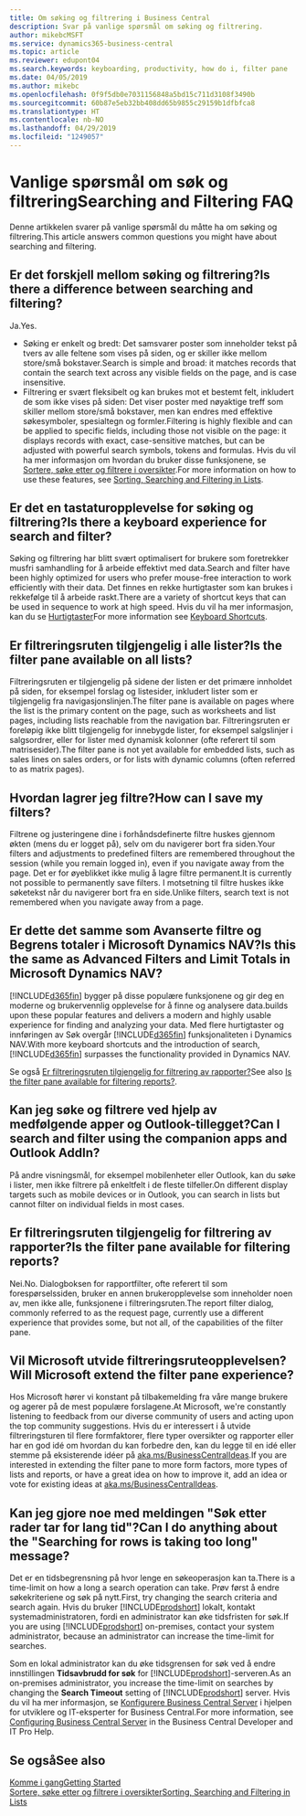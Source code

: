```yaml
---
title: Om søking og filtrering i Business Central
description: Svar på vanlige spørsmål om søking og filtrering.
author: mikebcMSFT
ms.service: dynamics365-business-central
ms.topic: article
ms.reviewer: edupont04
ms.search.keywords: keyboarding, productivity, how do i, filter pane
ms.date: 04/05/2019
ms.author: mikebc
ms.openlocfilehash: 0f9f5db0e7031156848a5bd15c711d3108f3490b
ms.sourcegitcommit: 60b87e5eb32bb408dd65b9855c29159b1dfbfca8
ms.translationtype: HT
ms.contentlocale: nb-NO
ms.lasthandoff: 04/29/2019
ms.locfileid: "1249057"
---
```

# <a name="searching-and-filtering-faq"></a><span data-ttu-id="540c9-103">Vanlige spørsmål om søk og filtrering</span><span class="sxs-lookup"><span data-stu-id="540c9-103">Searching and Filtering FAQ</span></span>
<span data-ttu-id="540c9-104">Denne artikkelen svarer på vanlige spørsmål du måtte ha om søking og filtrering.</span><span class="sxs-lookup"><span data-stu-id="540c9-104">This article answers common questions you might have about searching and filtering.</span></span>

## <a name="is-there-a-difference-between-searching-and-filtering"></a><span data-ttu-id="540c9-105">Er det forskjell mellom søking og filtrering?</span><span class="sxs-lookup"><span data-stu-id="540c9-105">Is there a difference between searching and filtering?</span></span>
<span data-ttu-id="540c9-106">Ja.</span><span class="sxs-lookup"><span data-stu-id="540c9-106">Yes.</span></span>
- <span data-ttu-id="540c9-107">Søking er enkelt og bredt: Det samsvarer poster som inneholder tekst på tvers av alle feltene som vises på siden, og er skiller ikke mellom store/små bokstaver.</span><span class="sxs-lookup"><span data-stu-id="540c9-107">Search is simple and broad: it matches records that contain the search text across any visible fields on the page, and is case insensitive.</span></span>
- <span data-ttu-id="540c9-108">Filtrering er svært fleksibelt og kan brukes mot et bestemt felt, inkludert de som ikke vises på siden: Det viser poster med nøyaktige treff som skiller mellom store/små bokstaver, men kan endres med effektive søkesymboler, spesialtegn og formler.</span><span class="sxs-lookup"><span data-stu-id="540c9-108">Filtering is highly flexible and can be applied to specific fields, including those not visible on the page: it displays records with exact, case-sensitive matches, but can be adjusted with powerful search symbols, tokens and formulas.</span></span> <span data-ttu-id="540c9-109">Hvis du vil ha mer informasjon om hvordan du bruker disse funksjonene, se [Sortere, søke etter og filtrere i oversikter](ui-enter-criteria-filters.md).</span><span class="sxs-lookup"><span data-stu-id="540c9-109">For more information on how to use these features, see [Sorting, Searching and Filtering in Lists](ui-enter-criteria-filters.md).</span></span>

## <a name="is-there-a-keyboard-experience-for-search-and-filter"></a><span data-ttu-id="540c9-110">Er det en tastaturopplevelse for søking og filtrering?</span><span class="sxs-lookup"><span data-stu-id="540c9-110">Is there a keyboard experience for search and filter?</span></span>
<span data-ttu-id="540c9-111">Søking og filtrering har blitt svært optimalisert for brukere som foretrekker musfri samhandling for å arbeide effektivt med data.</span><span class="sxs-lookup"><span data-stu-id="540c9-111">Search and filter have been highly optimized for users who prefer mouse-free interaction to work efficiently with their data.</span></span> <span data-ttu-id="540c9-112">Det finnes en rekke hurtigtaster som kan brukes i rekkefølge til å arbeide raskt.</span><span class="sxs-lookup"><span data-stu-id="540c9-112">There are a variety of shortcut keys that can be used in sequence to work at high speed.</span></span> <span data-ttu-id="540c9-113">Hvis du vil ha mer informasjon, kan du se [Hurtigtaster](keyboard-shortcuts.md#KeyboardFilter)</span><span class="sxs-lookup"><span data-stu-id="540c9-113">For more information see [Keyboard Shortcuts](keyboard-shortcuts.md#KeyboardFilter).</span></span>

## <a name="is-the-filter-pane-available-on-all-lists"></a><span data-ttu-id="540c9-114">Er filtreringsruten tilgjengelig i alle lister?</span><span class="sxs-lookup"><span data-stu-id="540c9-114">Is the filter pane available on all lists?</span></span>
<span data-ttu-id="540c9-115">Filtreringsruten er tilgjengelig på sidene der listen er det primære innholdet på siden, for eksempel forslag og listesider, inkludert lister som er tilgjengelig fra navigasjonslinjen.</span><span class="sxs-lookup"><span data-stu-id="540c9-115">The filter pane is available on pages where the list is the primary content on the page, such as worksheets and list pages, including lists reachable from the navigation bar.</span></span> <span data-ttu-id="540c9-116">Filtreringsruten er foreløpig ikke blitt tilgjengelig for innebygde lister, for eksempel salgslinjer i salgsordrer, eller for lister med dynamisk kolonner (ofte referert til som matrisesider).</span><span class="sxs-lookup"><span data-stu-id="540c9-116">The filter pane is not yet available for embedded lists, such as sales lines on sales orders, or for lists with dynamic columns (often referred to as matrix pages).</span></span>

## <a name="how-can-i-save-my-filters"></a><span data-ttu-id="540c9-117">Hvordan lagrer jeg filtre?</span><span class="sxs-lookup"><span data-stu-id="540c9-117">How can I save my filters?</span></span>

<span data-ttu-id="540c9-118">Filtrene og justeringene dine i forhåndsdefinerte filtre huskes gjennom økten (mens du er logget på), selv om du navigerer bort fra siden.</span><span class="sxs-lookup"><span data-stu-id="540c9-118">Your filters and adjustments to predefined filters are remembered throughout the session (while you remain logged in), even if you navigate away from the page.</span></span> <span data-ttu-id="540c9-119">Det er for øyeblikket ikke mulig å lagre filtre permanent.</span><span class="sxs-lookup"><span data-stu-id="540c9-119">It is currently not possible to permanently save filters.</span></span> <span data-ttu-id="540c9-120">I motsetning til filtre huskes ikke søketekst når du navigerer bort fra en side.</span><span class="sxs-lookup"><span data-stu-id="540c9-120">Unlike filters, search text is not remembered when you navigate away from a page.</span></span>

## <a name="is-this-the-same-as-advanced-filters-and-limit-totals-in-microsoft-dynamics-nav"></a><span data-ttu-id="540c9-121">Er dette det samme som Avanserte filtre og Begrens totaler i Microsoft Dynamics NAV?</span><span class="sxs-lookup"><span data-stu-id="540c9-121">Is this the same as Advanced Filters and Limit Totals in Microsoft Dynamics NAV?</span></span>

[!INCLUDE[d365fin](includes/d365fin_md.md)] <span data-ttu-id="540c9-122">bygger på disse populære funksjonene og gir deg en moderne og brukervennlig opplevelse for å finne og analysere data.</span><span class="sxs-lookup"><span data-stu-id="540c9-122">builds upon these popular features and delivers a modern and highly usable experience for finding and analyzing your data.</span></span> <span data-ttu-id="540c9-123">Med flere hurtigtaster og innføringen av Søk overgår [!INCLUDE[d365fin](includes/d365fin_md.md)] funksjonaliteten i Dynamics NAV.</span><span class="sxs-lookup"><span data-stu-id="540c9-123">With more keyboard shortcuts and the introduction of search, [!INCLUDE[d365fin](includes/d365fin_md.md)] surpasses the functionality provided in Dynamics NAV.</span></span>  

<span data-ttu-id="540c9-124">Se også [Er filtreringsruten tilgjengelig for filtrering av rapporter?](#is-the-filter-pane-available-for-filtering-reports)</span><span class="sxs-lookup"><span data-stu-id="540c9-124">See also [Is the filter pane available for filtering reports?](#is-the-filter-pane-available-for-filtering-reports).</span></span>  

## <a name="can-i-search-and-filter-using-the-companion-apps-and-outlook-addin"></a><span data-ttu-id="540c9-125">Kan jeg søke og filtrere ved hjelp av medfølgende apper og Outlook-tillegget?</span><span class="sxs-lookup"><span data-stu-id="540c9-125">Can I search and filter using the companion apps and Outlook AddIn?</span></span>
<span data-ttu-id="540c9-126">På andre visningsmål, for eksempel mobilenheter eller Outlook, kan du søke i lister, men ikke filtrere på enkeltfelt i de fleste tilfeller.</span><span class="sxs-lookup"><span data-stu-id="540c9-126">On different display targets such as mobile devices or in Outlook, you can search in lists but cannot filter on individual fields in most cases.</span></span>

## <a name="is-the-filter-pane-available-for-filtering-reports"></a><span data-ttu-id="540c9-127">Er filtreringsruten tilgjengelig for filtrering av rapporter?</span><span class="sxs-lookup"><span data-stu-id="540c9-127">Is the filter pane available for filtering reports?</span></span>
<span data-ttu-id="540c9-128">Nei.</span><span class="sxs-lookup"><span data-stu-id="540c9-128">No.</span></span> <span data-ttu-id="540c9-129">Dialogboksen for rapportfilter, ofte referert til som forespørselssiden, bruker en annen brukeropplevelse som inneholder noen av, men ikke alle, funksjonene i filtreringsruten.</span><span class="sxs-lookup"><span data-stu-id="540c9-129">The report filter dialog, commonly referred to as the request page, currently use a different experience that provides some, but not all, of the capabilities of the filter pane.</span></span>

## <a name="will-microsoft-extend-the-filter-pane-experience"></a><span data-ttu-id="540c9-130">Vil Microsoft utvide filtreringsruteopplevelsen?</span><span class="sxs-lookup"><span data-stu-id="540c9-130">Will Microsoft extend the filter pane experience?</span></span>
<span data-ttu-id="540c9-131">Hos Microsoft hører vi konstant på tilbakemelding fra våre mange brukere og agerer på de mest populære forslagene.</span><span class="sxs-lookup"><span data-stu-id="540c9-131">At Microsoft, we're constantly listening to feedback from our diverse community of users and acting upon the top community suggestions.</span></span> <span data-ttu-id="540c9-132">Hvis du er interessert i å utvide filtreringsturen til flere formfaktorer, flere typer oversikter og rapporter eller har en god idé om hvordan du kan forbedre den, kan du legge til en idé eller stemme på eksisterende idéer på [aka.ms/BusinessCentralIdeas](https://aka.ms/businesscentralideas).</span><span class="sxs-lookup"><span data-stu-id="540c9-132">If you are interested in extending the filter pane to more form factors, more types of lists and reports, or have a great idea on how to improve it, add an idea or vote for existing ideas at [aka.ms/BusinessCentralIdeas](https://aka.ms/businesscentralideas).</span></span>

## <a name="can-i-do-anything-about-the-searching-for-rows-is-taking-too-long-message"></a><span data-ttu-id="540c9-133">Kan jeg gjore noe med meldingen "Søk etter rader tar for lang tid"?</span><span class="sxs-lookup"><span data-stu-id="540c9-133">Can I do anything about the "Searching for rows is taking too long" message?</span></span>

<span data-ttu-id="540c9-134">Det er en tidsbegrensning på hvor lenge en søkeoperasjon kan ta.</span><span class="sxs-lookup"><span data-stu-id="540c9-134">There is a time-limit on how a long a search operation can take.</span></span> <span data-ttu-id="540c9-135">Prøv først å endre søkekriteriene og søk på nytt.</span><span class="sxs-lookup"><span data-stu-id="540c9-135">First, try changing the search criteria and search again.</span></span> <span data-ttu-id="540c9-136">Hvis du bruker [!INCLUDE[prodshort](includes/prodshort.md)] lokalt, kontakt systemadministratoren, fordi en administrator kan øke tidsfristen for søk.</span><span class="sxs-lookup"><span data-stu-id="540c9-136">If you are using [!INCLUDE[prodshort](includes/prodshort.md)] on-premises, contact your system administrator, because an administrator can increase the time-limit for searches.</span></span>

<span data-ttu-id="540c9-137">Som en lokal administrator kan du øke tidsgrensen for søk ved å endre innstillingen **Tidsavbrudd for søk** for [!INCLUDE[prodshort](includes/prodshort.md)]-serveren.</span><span class="sxs-lookup"><span data-stu-id="540c9-137">As an on-premises administrator, you increase the time-limit on searches by changing the **Search Timeout** setting of [!INCLUDE[prodshort](includes/prodshort.md)] server.</span></span> <span data-ttu-id="540c9-138">Hvis du vil ha mer informasjon, se [Konfigurere Business Central Server](https://docs.microsoft.com/en-us/dynamics365/business-central/dev-itpro/administration/configure-server-instance?#Database) i hjelpen for utviklere og IT-eksperter for Business Central.</span><span class="sxs-lookup"><span data-stu-id="540c9-138">For more information, see [Configuring Business Central Server](https://docs.microsoft.com/en-us/dynamics365/business-central/dev-itpro/administration/configure-server-instance?#Database) in the Business Central Developer and IT Pro Help.</span></span>

## <a name="see-also"></a><span data-ttu-id="540c9-139">Se også</span><span class="sxs-lookup"><span data-stu-id="540c9-139">See also</span></span>

[<span data-ttu-id="540c9-140">Komme i gang</span><span class="sxs-lookup"><span data-stu-id="540c9-140">Getting Started</span></span>](product-get-started.md)  
[<span data-ttu-id="540c9-141">Sortere, søke etter og filtrere i oversikter</span><span class="sxs-lookup"><span data-stu-id="540c9-141">Sorting, Searching and Filtering in Lists</span></span>](ui-enter-criteria-filters.md)  
